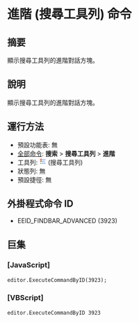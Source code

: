 # 進階 (搜尋工具列) 命令

## 摘要

顯示搜尋工具列的進階對話方塊。

## 說明

顯示搜尋工具列的進階對話方塊。

## 運行方法

- 預設功能表: 無
- [全部命令](../tools/all_commands): **搜索**
\> **搜尋工具列** \> **進階**
- 工具列: ![](../../images/commonsettings.png)
(搜尋工具列)
- 狀態列: 無
- 預設捷徑: 無

## 外掛程式命令 ID

- EEID\_FINDBAR\_ADVANCED (3923)

## 巨集

### \[JavaScript\]

```
editor.ExecuteCommandByID(3923);
```

### \[VBScript\]

```
editor.ExecuteCommandByID 3923
```
